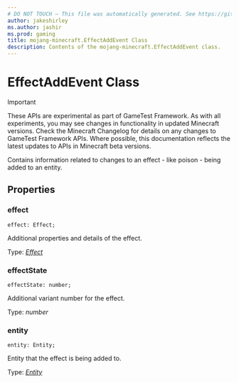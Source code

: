 ```yaml
---
# DO NOT TOUCH — This file was automatically generated. See https://github.com/Mojang/MinecraftScriptingApiDocsGenerator to modify descriptions, examples, etc.
author: jakeshirley
ms.author: jashir
ms.prod: gaming
title: mojang-minecraft.EffectAddEvent Class
description: Contents of the mojang-minecraft.EffectAddEvent class.
---
```

# EffectAddEvent Class
>[!IMPORTANT]
>These APIs are experimental as part of GameTest Framework. As with all experiments, you may see changes in functionality in updated Minecraft versions. Check the Minecraft Changelog for details on any changes to GameTest Framework APIs. Where possible, this documentation reflects the latest updates to APIs in Minecraft beta versions.

Contains information related to changes to an effect - like poison - being added to an entity.

## Properties
### **effect**
`effect: Effect;`

Additional properties and details of the effect.

Type: [*Effect*](Effect.md)

### **effectState**
`effectState: number;`

Additional variant number for the effect.

Type: *number*

### **entity**
`entity: Entity;`

Entity that the effect is being added to.

Type: [*Entity*](Entity.md)

